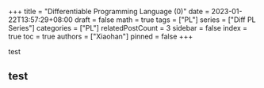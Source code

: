 +++
title = "Differentiable Programming Language (0)"
date = 2023-01-22T13:57:29+08:00
draft = false
math = true
tags = ["PL"]
series = ["Diff PL Series"]
categories = ["PL"]
relatedPostCount = 3
sidebar = false
index = true
toc = true
authors = ["Xiaohan"]
pinned = false
+++

test

## test

<!--more-->
